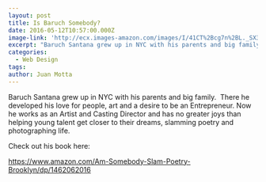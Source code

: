 ```yaml
---
layout: post
title: Is Baruch Somebody?
date: 2016-05-12T10:57:00.000Z
image-link: 'http://ecx.images-amazon.com/images/I/41CT%2Bcg7n%2BL._SX334_BO1,204,203,200_.jpg'
excerpt: "Baruch Santana grew up in NYC with his parents and big family. \_There he developed his love for people, art and a desire to be an Entrepreneur."
categories:
  - Web Design
tags:
author: Juan Motta
---
```



Baruch Santana grew up in NYC with his parents and big family.  There he developed his love for people, art and a desire to be an Entrepreneur. Now he works as an Artist and Casting Director and has no greater joys than helping young talent get closer to their dreams, slamming poetry and photographing life.

Check out his book here:

https://www.amazon.com/Am-Somebody-Slam-Poetry-Brooklyn/dp/1462062016